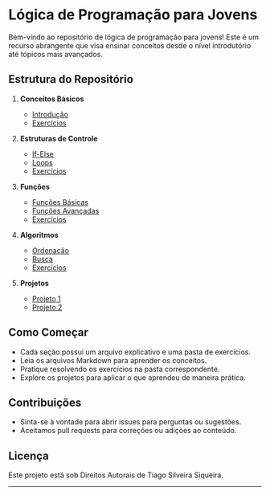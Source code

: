 # Lógica de Programação para Jovens

Bem-vindo ao repositório de lógica de programação para jovens! Este é um recurso abrangente que visa ensinar conceitos desde o nível introdutório até tópicos mais avançados.

## Estrutura do Repositório

1. **Conceitos Básicos**
   - [Introdução](01-conceitos-basicos/introducao.md)
   - [Exercícios](01-conceitos-basicos/exercicios/)

2. **Estruturas de Controle**
   - [If-Else](02-estruturas-de-controle/if-else.md)
   - [Loops](02-estruturas-de-controle/loops.md)
   - [Exercícios](02-estruturas-de-controle/exercicios/)

3. **Funções**
   - [Funções Básicas](03-funcoes/funcoes-basicas.md)
   - [Funções Avançadas](03-funcoes/funcoes-avancadas.md)
   - [Exercícios](03-funcoes/exercicios/)

4. **Algoritmos**
   - [Ordenação](04-algoritmos/ordenacao.md)
   - [Busca](04-algoritmos/busca.md)
   - [Exercícios](04-algoritmos/exercicios/)

5. **Projetos**
   - [Projeto 1](05-projetos/projeto-1/)
   - [Projeto 2](05-projetos/projeto-2/)

## Como Começar

- Cada seção possui um arquivo explicativo e uma pasta de exercícios.
- Leia os arquivos Markdown para aprender os conceitos.
- Pratique resolvendo os exercícios na pasta correspondente.
- Explore os projetos para aplicar o que aprendeu de maneira prática.

## Contribuições

- Sinta-se à vontade para abrir issues para perguntas ou sugestões.
- Aceitamos pull requests para correções ou adições ao conteúdo.

## Licença

Este projeto está sob Direitos Autorais de Tiago Silveira Siqueira.

---
